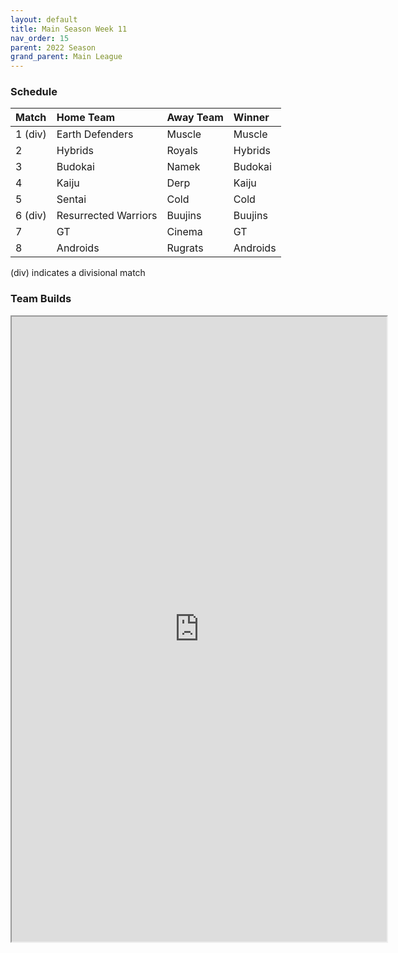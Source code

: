 ```yaml
---
layout: default
title: Main Season Week 11
nav_order: 15
parent: 2022 Season
grand_parent: Main League
---
```

### Schedule

| Match   | Home Team            | Away Team | Winner   |
|:--------|:---------------------|:----------|:---------|
| 1 (div) | Earth Defenders      | Muscle    | Muscle   |
| 2       | Hybrids              | Royals    | Hybrids  |
| 3       | Budokai              | Namek     | Budokai  |
| 4       | Kaiju                | Derp      | Kaiju    |
| 5       | Sentai               | Cold      | Cold     |
| 6 (div) | Resurrected Warriors | Buujins   | Buujins  |
| 7       | GT                   | Cinema    | GT       |
| 8       | Androids             | Rugrats   | Androids |

(div) indicates a divisional match

### Team Builds 

<iframe width=600 height=1000 scrolling="yes" src="https://docs.google.com/document/d/e/2PACX-1vTjGR1dI3oIAKICrNSY1yKw-6GZw2TeNv4kO5X7n8yiwfTOIQs6e73UXhOwNjDhhyzP3U4Cw8A_CpOm/pub?embedded=true"></iframe>

